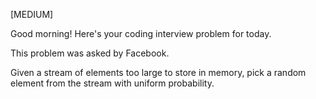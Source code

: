 [MEDIUM]

Good morning! Here's your coding interview problem for today.

This problem was asked by Facebook.

Given a stream of elements too large to store in memory, pick a random element from the stream with uniform probability.